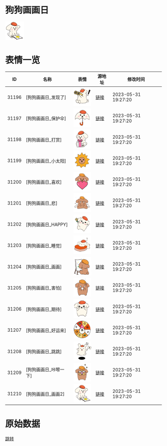 # 狗狗画画日

<img src="./cover.png" height="60" alt="cover" />

# 表情一览

|ID|名称|表情|源地址|修改时间|
|----|----|----|----|----|
|31196|[狗狗画画日_发现了]|<img src="./pic/031196_%5B狗狗画画日_发现了%5D.png" height="60" alt="发现了"/>|[链接](https://i0.hdslb.com/bfs/garb/f3d4371aef12d38dbfe066070197c02f27fcd1ef.png)|2023-05-31 19:27:20|
|31197|[狗狗画画日_保护伞]|<img src="./pic/031197_%5B狗狗画画日_保护伞%5D.png" height="60" alt="保护伞"/>|[链接](https://i0.hdslb.com/bfs/garb/65c7695a45cdd6b0cda32a19aca1b6cb7f8ab563.png)|2023-05-31 19:27:20|
|31198|[狗狗画画日_打赏]|<img src="./pic/031198_%5B狗狗画画日_打赏%5D.png" height="60" alt="打赏"/>|[链接](https://i0.hdslb.com/bfs/garb/2b6c48b65011a54f4bb38879ab643db771d16e21.png)|2023-05-31 19:27:20|
|31199|[狗狗画画日_小太阳]|<img src="./pic/031199_%5B狗狗画画日_小太阳%5D.png" height="60" alt="小太阳"/>|[链接](https://i0.hdslb.com/bfs/garb/889e6f3d8db2aa96d59b025468e3d8e1c999452d.png)|2023-05-31 19:27:20|
|31200|[狗狗画画日_喜欢]|<img src="./pic/031200_%5B狗狗画画日_喜欢%5D.png" height="60" alt="喜欢"/>|[链接](https://i0.hdslb.com/bfs/garb/3af62a98c9ae6f1181524e7e0f0f6026261ec918.png)|2023-05-31 19:27:20|
|31201|[狗狗画画日_悲]|<img src="./pic/031201_%5B狗狗画画日_悲%5D.png" height="60" alt="悲"/>|[链接](https://i0.hdslb.com/bfs/garb/1f0223d06e00bd3ad732e1b8116d8b14b82d9af4.png)|2023-05-31 19:27:20|
|31202|[狗狗画画日_HAPPY]|<img src="./pic/031202_%5B狗狗画画日_HAPPY%5D.png" height="60" alt="HAPPY"/>|[链接](https://i0.hdslb.com/bfs/garb/223c0ddc691343e73a6714ae9cf883afe6cabfe1.png)|2023-05-31 19:27:20|
|31203|[狗狗画画日_睡觉]|<img src="./pic/031203_%5B狗狗画画日_睡觉%5D.png" height="60" alt="睡觉"/>|[链接](https://i0.hdslb.com/bfs/garb/e01dc080689a8da18b4b5a2e02ae1aca16554e91.png)|2023-05-31 19:27:20|
|31204|[狗狗画画日_画画]|<img src="./pic/031204_%5B狗狗画画日_画画%5D.png" height="60" alt="画画"/>|[链接](https://i0.hdslb.com/bfs/garb/d6b37eda23f816440208a845571ddcbe1cf09877.png)|2023-05-31 19:27:20|
|31205|[狗狗画画日_害怕]|<img src="./pic/031205_%5B狗狗画画日_害怕%5D.png" height="60" alt="害怕"/>|[链接](https://i0.hdslb.com/bfs/garb/4d9aa6e234842ffc0cb25e16d72d650833ce10e4.png)|2023-05-31 19:27:20|
|31206|[狗狗画画日_期待]|<img src="./pic/031206_%5B狗狗画画日_期待%5D.png" height="60" alt="期待"/>|[链接](https://i0.hdslb.com/bfs/garb/53f3ba1c2b724de4a634f74780ef49aa726dc813.png)|2023-05-31 19:27:20|
|31207|[狗狗画画日_好运来]|<img src="./pic/031207_%5B狗狗画画日_好运来%5D.png" height="60" alt="好运来"/>|[链接](https://i0.hdslb.com/bfs/garb/8459879b4e0e3f3314ec3b12e3d6049bb579f3b2.png)|2023-05-31 19:27:20|
|31208|[狗狗画画日_跳跳]|<img src="./pic/031208_%5B狗狗画画日_跳跳%5D.png" height="60" alt="跳跳"/>|[链接](https://i0.hdslb.com/bfs/garb/f3f47ae7685205655887600231106d6d6e6cd97c.png)|2023-05-31 19:27:20|
|31209|[狗狗画画日_咔嚓一下]|<img src="./pic/031209_%5B狗狗画画日_咔嚓一下%5D.png" height="60" alt="咔嚓一下"/>|[链接](https://i0.hdslb.com/bfs/garb/ef1f0c465e033d19ed0997ea136a05ebaf5af1a2.png)|2023-05-31 19:27:20|
|31210|[狗狗画画日_画画2]|<img src="./pic/031210_%5B狗狗画画日_画画2%5D.png" height="60" alt="画画2"/>|[链接](https://i0.hdslb.com/bfs/garb/32ee6e629dd99e0b4f472a0c807afbe6af3128f1.png)|2023-05-31 19:27:20|

# 原始数据

[跳转](./raw.json)


